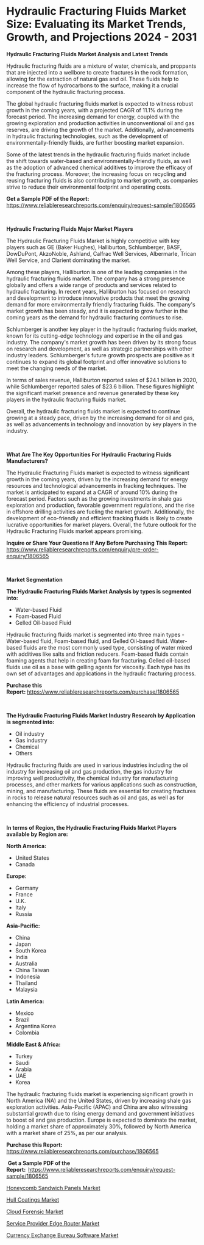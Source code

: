 <p><h1>Hydraulic Fracturing Fluids Market Size: Evaluating its Market Trends, Growth, and Projections 2024 - 2031</h1></p><p><strong>Hydraulic Fracturing Fluids Market Analysis and Latest Trends</strong></p>
<p><p>Hydraulic fracturing fluids are a mixture of water, chemicals, and proppants that are injected into a wellbore to create fractures in the rock formation, allowing for the extraction of natural gas and oil. These fluids help to increase the flow of hydrocarbons to the surface, making it a crucial component of the hydraulic fracturing process.</p><p>The global hydraulic fracturing fluids market is expected to witness robust growth in the coming years, with a projected CAGR of 11.1% during the forecast period. The increasing demand for energy, coupled with the growing exploration and production activities in unconventional oil and gas reserves, are driving the growth of the market. Additionally, advancements in hydraulic fracturing technologies, such as the development of environmentally-friendly fluids, are further boosting market expansion.</p><p>Some of the latest trends in the hydraulic fracturing fluids market include the shift towards water-based and environmentally-friendly fluids, as well as the adoption of advanced chemical additives to improve the efficacy of the fracturing process. Moreover, the increasing focus on recycling and reusing fracturing fluids is also contributing to market growth, as companies strive to reduce their environmental footprint and operating costs.</p></p>
<p><strong>Get a Sample PDF of the Report:&nbsp;</strong> <a href="https://www.reliableresearchreports.com/enquiry/request-sample/1806565">https://www.reliableresearchreports.com/enquiry/request-sample/1806565</a></p>
<p>&nbsp;</p>
<p><strong>Hydraulic Fracturing Fluids Major Market Players</strong></p>
<p><p>The Hydraulic Fracturing Fluids Market is highly competitive with key players such as GE (Baker Hughes), Halliburton, Schlumberger, BASF, DowDuPont, AkzoNoble, Ashland, Calfrac Well Services, Albermarle, Trican Well Service, and Clarient dominating the market. </p><p>Among these players, Halliburton is one of the leading companies in the hydraulic fracturing fluids market. The company has a strong presence globally and offers a wide range of products and services related to hydraulic fracturing. In recent years, Halliburton has focused on research and development to introduce innovative products that meet the growing demand for more environmentally friendly fracturing fluids. The company's market growth has been steady, and it is expected to grow further in the coming years as the demand for hydraulic fracturing continues to rise.</p><p>Schlumberger is another key player in the hydraulic fracturing fluids market, known for its cutting-edge technology and expertise in the oil and gas industry. The company's market growth has been driven by its strong focus on research and development, as well as strategic partnerships with other industry leaders. Schlumberger's future growth prospects are positive as it continues to expand its global footprint and offer innovative solutions to meet the changing needs of the market.</p><p>In terms of sales revenue, Halliburton reported sales of $24.1 billion in 2020, while Schlumberger reported sales of $23.6 billion. These figures highlight the significant market presence and revenue generated by these key players in the hydraulic fracturing fluids market.</p><p>Overall, the hydraulic fracturing fluids market is expected to continue growing at a steady pace, driven by the increasing demand for oil and gas, as well as advancements in technology and innovation by key players in the industry.</p></p>
<p>&nbsp;</p>
<p><strong>What Are The Key Opportunities For Hydraulic Fracturing Fluids Manufacturers?</strong></p>
<p><p>The Hydraulic Fracturing Fluids market is expected to witness significant growth in the coming years, driven by the increasing demand for energy resources and technological advancements in fracking techniques. The market is anticipated to expand at a CAGR of around 10% during the forecast period. Factors such as the growing investments in shale gas exploration and production, favorable government regulations, and the rise in offshore drilling activities are fueling the market growth. Additionally, the development of eco-friendly and efficient fracking fluids is likely to create lucrative opportunities for market players. Overall, the future outlook for the Hydraulic Fracturing Fluids market appears promising.</p></p>
<p><strong>Inquire or Share Your Questions If Any Before Purchasing This Report:</strong> <a href="https://www.reliableresearchreports.com/enquiry/pre-order-enquiry/1806565">https://www.reliableresearchreports.com/enquiry/pre-order-enquiry/1806565</a></p>
<p>&nbsp;</p>
<p><strong>Market Segmentation</strong></p>
<p><strong>The Hydraulic Fracturing Fluids Market Analysis by types is segmented into:</strong></p>
<p><ul><li>Water-based Fluid</li><li>Foam-based Fluid</li><li>Gelled Oil-based Fluid</li></ul></p>
<p><p>Hydraulic fracturing fluids market is segmented into three main types - Water-based fluid, Foam-based fluid, and Gelled Oil-based fluid. Water-based fluids are the most commonly used type, consisting of water mixed with additives like salts and friction reducers. Foam-based fluids contain foaming agents that help in creating foam for fracturing. Gelled oil-based fluids use oil as a base with gelling agents for viscosity. Each type has its own set of advantages and applications in the hydraulic fracturing process.</p></p>
<p><strong>Purchase this Report:&nbsp;</strong><a href="https://www.reliableresearchreports.com/purchase/1806565">https://www.reliableresearchreports.com/purchase/1806565</a></p>
<p>&nbsp;</p>
<p><strong>The Hydraulic Fracturing Fluids Market Industry Research by Application is segmented into:</strong></p>
<p><ul><li>Oil industry</li><li>Gas industry</li><li>Chemical</li><li>Others</li></ul></p>
<p><p>Hydraulic fracturing fluids are used in various industries including the oil industry for increasing oil and gas production, the gas industry for improving well productivity, the chemical industry for manufacturing processes, and other markets for various applications such as construction, mining, and manufacturing. These fluids are essential for creating fractures in rocks to release natural resources such as oil and gas, as well as for enhancing the efficiency of industrial processes.</p></p>
<p>&nbsp;</p>
<p><strong>In terms of Region, the Hydraulic Fracturing Fluids Market Players available by Region are:</strong></p>
<p>
    <p> <strong> North America: </strong>
        <ul>
            <li>United States</li>
            <li>Canada</li>
        </ul>
        </p> 
    <p> <strong> Europe: </strong>
        <ul>
            <li>Germany</li>
            <li>France</li>
            <li>U.K.</li>
            <li>Italy</li>
            <li>Russia</li>
        </ul>
        </p> 
    <p> <strong> Asia-Pacific: </strong>
        <ul>
            <li>China</li>
            <li>Japan</li>
            <li>South Korea</li>
            <li>India</li>
            <li>Australia</li>
            <li>China Taiwan</li>
            <li>Indonesia</li>
            <li>Thailand</li>
            <li>Malaysia</li>
        </ul>
        </p> 
    <p> <strong> Latin America: </strong>
        <ul>
            <li>Mexico</li>
            <li>Brazil</li>
            <li>Argentina Korea</li>
            <li>Colombia</li>
        </ul>
        </p> 
    <p> <strong> Middle East & Africa: </strong>
        <ul>
            <li>Turkey</li>
            <li>Saudi</li>
            <li>Arabia</li>
            <li>UAE</li>
            <li>Korea</li>
        </ul>
    </p>
    </p>
<p><p>The hydraulic fracturing fluids market is experiencing significant growth in North America (NA) and the United States, driven by increasing shale gas exploration activities. Asia-Pacific (APAC) and China are also witnessing substantial growth due to rising energy demand and government initiatives to boost oil and gas production. Europe is expected to dominate the market, holding a market share of approximately 30%, followed by North America with a market share of 25%, as per our analysis.</p></p>
<p><strong>Purchase this Report: </strong><a href="https://www.reliableresearchreports.com/purchase/1806565">https://www.reliableresearchreports.com/purchase/1806565</a></p>
<p>&nbsp;<strong>Get a Sample PDF of the Report:&nbsp;&nbsp;</strong><a href="https://www.reliableresearchreports.com/enquiry/request-sample/1806565">https://www.reliableresearchreports.com/enquiry/request-sample/1806565</a></p>
<p><strong></strong></p>
<p><p><a href="https://github.com/myacatherineblakecaczo9vcsw/Market-Research-Report-List-1/blob/main/honeycomb-sandwich-panels-market.md">Honeycomb Sandwich Panels Market</a></p><p><a href="https://github.com/okotobwrhuteie/Market-Research-Report-List-1/blob/main/hull-coatings-market.md">Hull Coatings Market</a></p><p><a href="https://issuu.com/reportprime-2/docs/cloud-forensic-market-size-2030.pptx">Cloud Forensic Market</a></p><p><a href="https://issuu.com/reportprime-2/docs/service-provider-edge-router-market-size-2030.pptx">Service Provider Edge Router Market</a></p><p><a href="https://flame-sidecar-702.notion.site/Currency-Exchange-Bureau-Software-Market-Research-Report-Reveals-The-Latest-Trends-And-Opportunities-e12660d24d8b4b73a0a8c495db77e3db">Currency Exchange Bureau Software Market</a></p></p>